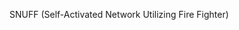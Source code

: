 SNUFF (Self-Activated Network Utilizing Fire Fighter) 
<object data="/attachments/Self_Activated_Network_Utilizing_Fire_Fighter__SNUFF__Final_Design_Review.pd" width="1000" height="1000" type='application/pdf'></object>
